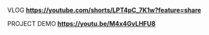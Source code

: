 VLOG 
**https://youtube.com/shorts/LPT4pC_7K1w?feature=share**

PROJECT DEMO
**https://youtu.be/M4x4GvLHFU8**
